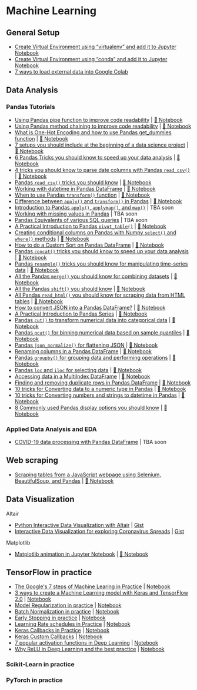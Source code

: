 # Machine Learning

## General Setup
* [Create Virtual Environment using “virtualenv” and add it to Jupyter Notebook](https://towardsdatascience.com/create-virtual-environment-using-virtualenv-and-add-it-to-jupyter-notebook-6e1bf4e03415)
* [Create Virtual Environment using “conda” and add it to Jupyter Notebook](https://medium.com/analytics-vidhya/create-virtual-environment-using-conda-and-add-it-to-jupyter-notebook-d319a81dfd1)
* [7 ways to load external data into Google Colab](https://bindichen.medium.com/7-ways-to-load-external-data-into-google-colab-7ba73e7d5fc7)


## Data Analysis

### Pandas Tutorials

* [Using Pandas pipe function to improve code readability](https://towardsdatascience.com/using-pandas-pipe-function-to-improve-code-readability-96d66abfaf8) | [:orange_book: Notebook](data-analysis/001-pandad-pipe-function/pandas-pipe-to-improve-code-readability.ipynb)
* [Using Pandas method chaining to improve code readability](https://medium.com/@bindiatwork/using-pandas-method-chaining-to-improve-code-readability-d8517c5626ac) | [:orange_book: Notebook](data-analysis/007-method-chaining/method-chaining.ipynb)
* [What is One-Hot Encoding and how to use Pandas get_dummies function](https://towardsdatascience.com/what-is-one-hot-encoding-and-how-to-use-pandas-get-dummies-function-922eb9bd4970) | [:orange_book: Notebook](data-analysis/002-one-hot-encoding/one-hot-encoding.ipynb)
* [7 setups you should include at the beginning of a data science project](https://medium.com/@bindiatwork/7-setups-you-should-include-at-the-beginning-of-a-data-science-project-8232ab10a1ec) | [:orange_book: Notebook](data-analysis/004-7-setups-for-a-data-science-project/7-setups.ipynb)
* [6 Pandas Tricks you should know to speed up your data analysis](https://towardsdatascience.com/6-pandas-tricks-you-should-know-to-speed-up-your-data-analysis-d3dec7c29e5) | [:orange_book: Notebook](data-analysis/005-6-pandas-tricks/6-pandas-tricks.ipynb)
* [4 tricks you should know to parse date columns with Pandas `read_csv()`](https://towardsdatascience.com/4-tricks-you-should-know-to-parse-date-columns-with-pandas-read-csv-27355bb2ad0e) | [:orange_book: Notebook](data-analysis/012-parse-date-with-read_csv/parse-date-column-with-read_csv.ipynb)
* [Pandas `read_csv()` tricks you should know](https://medium.com/@bindiatwork/all-the-pandas-read-csv-you-should-know-to-speed-up-your-data-analysis-1e16fe1039f3) | [:orange_book: Notebook](data-analysis/006-pandas-read_csv/read_csv-tricks.ipynb)
* [Working with datetime in Pandas DataFrame](https://towardsdatascience.com/working-with-datetime-in-pandas-dataframe-663f7af6c587) | [:orange_book: Notebook](data-analysis/008-pandas-datetime/pandas-datetime.ipynb)
* [When to use Pandas `transform()` function](https://medium.com/@bindiatwork/when-to-use-pandas-transform-function-df8861aa0dcf) | [:orange_book: Notebook](data-analysis/013-pandas-transform/pandas-transform.ipynb)
* [Difference between `apply()` and `transform()` in Pandas](https://medium.com/@bindiatwork/difference-between-apply-and-transform-in-pandas-242e5cf32705) | [:orange_book: Notebook](data-analysis/014-pandas-apply-vs-transform/pandas-apply-vs-transform.ipynb)
* [Introduction to Pandas `apply()`, `applymap()`, and `map()`](https://towardsdatascience.com/introduction-to-pandas-apply-applymap-and-map-5d3e044e93ff) | TBA soon
* [Working with missing values in Pandas](https://towardsdatascience.com/working-with-missing-values-in-pandas-5da45d16e74) | TBA soon
* [Pandas Equivalents of various SQL queries](https://towardsdatascience.com/introduction-to-pandas-equivalents-of-various-sql-queries-448fb57dd9b9) | TBA soon
* [A Practical Introduction to Pandas `pivot_table()`](https://medium.com/@bindiatwork/a-practical-introduction-to-pandas-pivot-table-function-3e1002dcd4eb) | [:orange_book: Notebook](data-analysis/003-pandas-pivot-table/003-pandas-pivot-table.ipynb)
* [Creating conditional columns on Pandas with Numpy `select()` and `where()` methods](https://bindichen.medium.com/creating-conditional-columns-on-pandas-with-numpy-select-and-where-methods-8ee6e2dbd5d5) | [:orange_book: Notebook](data-analysis/015-pandas-numpy-select-where/pandas-and-numpy-select-where.ipynb)
* [How to do a Custom Sort on Pandas DataFrame](https://bindichen.medium.com/how-to-do-a-custom-sort-on-pandas-dataframe-ac18e7ea5320) | [:orange_book: Notebook](data-analysis/017-pandas-custom-sort/pandas-custom-sort.ipynb)
* [Pandas `concat()` tricks you should know to speed up your data analysis](https://bindichen.medium.com/) | [:orange_book: Notebook](data-analysis/016-pandas-concat/pandas-concat.ipynb)
* [Pandas `resample()` tricks you should know for manipulating time-series data](https://bindichen.medium.com/pandas-resample-tricks-you-should-know-for-manipulating-time-series-data-7e9643a7e7f3) | [:orange_book: Notebook](data-analysis/020-pandas-resample/pandas-resample.ipynb)
* [All the Pandas `merge()` you should know for combining datasets](https://bindichen.medium.com/all-the-pandas-merge-you-should-know-for-combining-datasets-526b9ecaf184) | [:orange_book: Notebook](data-analysis/018-pandas-merge/pandas-merge.ipynb)
* [All the Pandas `shift()` you should know](https://bindichen.medium.com/all-the-pandas-shift-you-should-know-for-data-analysis-791c1692b5e) | [:orange_book: Notebook](data-analysis/021-pandas-shift/pandas-shift.ipynb)
* [All Pandas `read_html()` you should know for scraping data from HTML tables](https://bindichen.medium.com/all-pandas-read-html-you-should-know-for-scraping-data-from-html-tables-a3cbb5ce8274) | [:orange_book: Notebook](data-analysis/024-pandas-read_html/pandas-read_html.ipynb)
* [How to convert JSON into a Pandas DataFrame?](https://bindichen.medium.com/how-to-convert-json-into-a-pandas-dataframe-100b2ae1e0d8) | [:orange_book: Notebook](data-analysis/027-pandas-convert-json/pandas-convert-json.ipynb)
* [A Practical Introduction to Pandas Series](https://bindichen.medium.com/a-practical-introduction-to-pandas-series-9915521cdc69) | [:orange_book: Notebook](data-analysis/029-pandas-series/intro-to-pands-series.ipynb)
* [Pandas `cut()` to transform numerical data into categorical data](https://bindichen.medium.com/all-pandas-cut-you-should-know-for-transforming-numerical-data-into-categorical-data-1370cf7f4c4f) | [:orange_book: Notebook](data-analysis/026-pandas-cut/pandas-cut.ipynb)
* [Pandas `qcut()` for binning numerical data based on sample quantiles](https://bindichen.medium.com/all-pandas-qcut-you-should-know-for-binning-numerical-data-based-on-sample-quantiles-c8b13a8ed844) | [:orange_book: Notebook](data-analysis/041-pandas-qcut/pandas-qcut.ipynb)
* [Pandas `json_normalize()` for flattening JSON](https://bindichen.medium.com/all-pandas-json-normalize-you-should-know-for-flattening-json-13eae1dfb7dd) | [:orange_book: Notebook](data-analysis/028-pandas-json_normalize/pandas-json_normalize.ipynb)
* [Renaming columns in a Pandas DataFrame](https://bindichen.medium.com/renaming-columns-in-a-pandas-dataframe-1d909360ddc6) | [:orange_book: Notebook](data-analysis/033-pandas-rename-columns/pandas-rename-columns.ipynb)
* [Pandas `groupby()` for grouping data and performing operations](https://bindichen.medium.com/all-pandas-groupby-you-should-know-for-grouping-data-and-performing-operations-2a8ec1327b5) | [:orange_book: Notebook](data-analysis/032-pandas-groupby/pandas-groupby.ipynb)
* [Pandas `loc` and `iloc` for selecting data](https://bindichen.medium.com/how-to-use-loc-and-iloc-for-selecting-data-in-pandas-bd09cb4c3d79) | [:orange_book: Notebook](data-analysis/030-pandas-loc-and-iloc/pandas-loc-and-iloc.ipynb)
* [Accessing data in a MultiIndex DataFrame](https://bindichen.medium.com/accessing-data-in-a-multiindex-dataframe-in-pandas-569e8767201d) | [:orange_book: Notebook](data-analysis/031-pandas-multiIndex/multiindex-selection.ipynb)
* [Finding and removing duplicate rows in Pandas DataFrame](https://bindichen.medium.com/finding-and-removing-duplicate-rows-in-pandas-dataframe-c6117668631f) | [:orange_book: Notebook](data-analysis/034-pandas-find-and-remove-duplicates/pandas-duplicates.ipynb)
* [10 tricks for Converting data to a numeric type in Pandas](https://bindichen.medium.com/converting-data-to-a-numeric-type-in-pandas-db9415caab0b) | [:orange_book: Notebook](data-analysis/036-pandas-change-data-to-numeric-type/change-data-to-a-numeric-type.ipynb)
* [10 tricks for Converting numbers and strings to datetime in Pandas](https://bindichen.medium.com/10-tricks-for-converting-numbers-and-strings-to-datetime-in-pandas-82a4645fc23d) | [:orange_book: Notebook](data-analysis/037-pandas-change-data-to-datetime/change-data-to-datetime.ipynb)
* [8 Commonly used Pandas display options you should know](https://bindichen.medium.com/8-commonly-used-pandas-display-options-you-should-know-a832365efa95) | [:orange_book: Notebook](data-analysis/035-pandas-display-opts/pandas-display-options.ipynb)

### Applied Data Analysis and EDA

* [COVID-19 data processing with Pandas DataFrame](https://towardsdatascience.com/covid-19-data-processing-58aaa3663f6) | TBA soon

## Web scraping
* [Scraping tables from a JavaScript webpage using Selenium, BeautifulSoup, and Pandas](https://medium.com/analytics-vidhya/scraping-tables-from-a-javascript-webpage-using-selenium-beautifulsoup-and-pandas-cbd305ca75fe) | [:orange_book: Notebook](web-scraping/001-selenium-beautifulSoup-and-pandas/main.py)


## Data Visualization
Altair
* [Python Interactive Data Visualization with Altair](https://towardsdatascience.com/python-interactive-data-visualization-with-altair-b4c4664308f8) | [Gist](https://gist.github.com/BindiChen/0dea2e7fa189f8ff1397180f3b764cc7#file-altair-interactive-selection-chart-py)
* [Interactive Data Visualization for exploring Coronavirus Spreads](https://towardsdatascience.com/interactive-data-visualization-for-exploring-coronavirus-spreads-f33cabc64043) | [Gist](https://gist.github.com/BindiChen/de39182e050962c0b627d5146e3bce09#file-altair-data-visualization-py)

Matplotlib
* [Matplotlib animation in Jupyter Notebook](https://bindichen.medium.com/matplotlib-animations-in-jupyter-notebook-4422e4f0e389) | [:orange_book: Notebook](data-visualization/0001-matplotlib-animation/matplotlib-animation-notebook.ipynb)

## TensorFlow in practice

* [The Google's 7 steps of Machine Learing in Practice](https://towardsdatascience.com/the-googles-7-steps-of-machine-learning-in-practice-a-tensorflow-example-for-structured-data-96ccbb707d77) | [Notebook](/tensorflow2/001-googles-7-steps-of-machine-learning-in-practice/001-googles-7-steps-of-machine-learning-in-practice.ipynb)
* [3 ways to create a Machine Learning model with Keras and TensorFlow 2.0](https://towardsdatascience.com/3-ways-to-create-a-machine-learning-model-with-keras-and-tensorflow-2-0-de09323af4d3) | [Notebook](tensorflow2/002-3-ways-to-build-machine-learning-model-with-keras/3-ways-to-build-a-machine-learning-model-with-keras.ipynb)
* [Model Regularization in practice](https://towardsdatascience.com/machine-learning-model-regularization-in-practice-an-example-with-keras-and-tensorflow-2-0-52a96746123e) | [Notebook](tensorflow2/003-model-regularization/model-regularization.ipynb)
* [Batch Normalization in practice](https://medium.com/@bindiatwork/batch-normalization-in-practice-an-example-with-keras-and-tensorflow-2-0-b1ec28bde96f) | [Notebook](tensorflow2/004-batch-norm/batch-normalization.ipynb)
* [Early Stopping in practice](https://medium.com/@bindiatwork/a-practical-introduction-to-early-stopping-in-machine-learning-550ac88bc8fd) | [Notebook](tensorflow2/005-early-stopping/early-stopping.ipynb)
* [Learning Rate schedules in Practice](https://medium.com/@bindiatwork/learning-rate-schedule-in-practice-an-example-with-keras-and-tensorflow-2-0-2f48b2888a0c) | [Notebook](tensorflow2/006-learning-rate-schedules/learning-rate-schedules.ipynb)
* [Keras Callbacks in Practice](https://medium.com/@bindiatwork/a-practical-introduction-to-keras-callbacks-in-tensorflow-2-705d0c584966) | [Notebook](tensorflow2/007-keras-callback/keras-callbacks.ipynb)
* [Keras Custom Callbacks](https://bindichen.medium.com/building-custom-callbacks-with-keras-and-tensorflow-2-85e1b79915a3) | [Notebook](tensorflow2/008-keras-custom-callback/keras-custom-callback.ipynb)
* [7 popular activation functions in Deep Learning](https://bindichen.medium.com/7-popular-activation-functions-you-should-know-in-deep-learning-and-how-to-use-them-with-keras-and-27b4d838dfe6) | [Notebook](tensorflow2/010-popular-activation-functions/popular-activation-functions.ipynb)
* [Why ReLU in Deep Learning and the best practice](https://towardsdatascience.com/why-rectified-linear-unit-relu-in-deep-learning-and-the-best-practice-to-use-it-with-tensorflow-e9880933b7ef) | [Notebook](tensorflow2/011-relu/relu-and-best-practice.ipynb)

### Scikit-Learn in practice

### PyTorch in practice